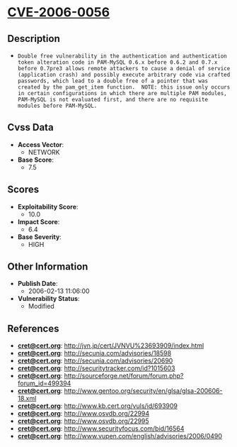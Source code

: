 
# [CVE-2006-0056](https://cve.mitre.org/cgi-bin/cvename.cgi?name=CVE-2006-0056)

## Description

- `Double free vulnerability in the authentication and authentication token alteration code in PAM-MySQL 0.6.x before 0.6.2 and 0.7.x before 0.7pre3 allows remote attackers to cause a denial of service (application crash) and possibly execute arbitrary code via crafted passwords, which lead to a double free of a pointer that was created by the pam_get_item function.  NOTE: this issue only occurs in certain configurations in which there are multiple PAM modules, PAM-MySQL is not evaluated first, and there are no requisite modules before PAM-MySQL.`

## Cvss Data

- **Access Vector**:
  - NETWORK
- **Base Score**:
  - 7.5

## Scores

- **Exploitability Score**:
  - 10.0
- **Impact Score**:
  - 6.4
- **Base Severity**:
  - HIGH

## Other Information

- **Publish Date**:
  - 2006-02-13 11:06:00
- **Vulnerability Status**:
  - Modified

## References

- **cret@cert.org**: http://jvn.jp/cert/JVNVU%23693909/index.html
- **cret@cert.org**: http://secunia.com/advisories/18598
- **cret@cert.org**: http://secunia.com/advisories/20690
- **cret@cert.org**: http://securitytracker.com/id?1015603
- **cret@cert.org**: http://sourceforge.net/forum/forum.php?forum_id=499394
- **cret@cert.org**: http://www.gentoo.org/security/en/glsa/glsa-200606-18.xml
- **cret@cert.org**: http://www.kb.cert.org/vuls/id/693909
- **cret@cert.org**: http://www.osvdb.org/22994
- **cret@cert.org**: http://www.osvdb.org/22995
- **cret@cert.org**: http://www.securityfocus.com/bid/16564
- **cret@cert.org**: http://www.vupen.com/english/advisories/2006/0490
